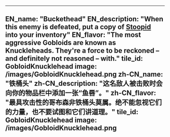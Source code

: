 ---

EN_name: "Buckethead"
EN_description: "When this enemy is defeated, put a copy of <a href = '../abilities#Stupidity'>Stoopid</a> into your inventory"
EN_flavor: "The most aggressive Gobloids are known as Knuckleheads. They're a force to be reckoned – and definitely not reasoned – with."
tile_id: GobloidKnucklehead
image: /images/GobloidKnucklehead.png
zh-CN_name: "铁桶头"
zh-CN_description: "这名敌人被击败时会向你的物品栏中添加一张“鱼唇”。"
zh-CN_flavor: "最具攻击性的哥布森非铁桶头莫属。绝不能忽视它们的力量，也不要试图和它们讲道理。"
tile_id: GobloidKnucklehead
image: /images/GobloidKnucklehead.png
---